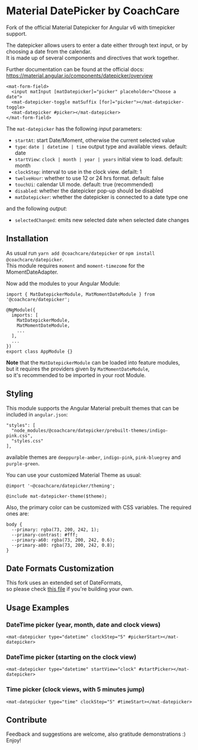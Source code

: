 # Material DatePicker by CoachCare

Fork of the official Material Datepicker for Angular v6 with timepicker support.

The datepicker allows users to enter a date either through text input, or by choosing a date from the calendar.  
It is made up of several components and directives that work together.

Further documentation can be found at the official docs:
https://material.angular.io/components/datepicker/overview

```
<mat-form-field>
  <input matInput [matDatepicker]="picker" placeholder="Choose a date">
  <mat-datepicker-toggle matSuffix [for]="picker"></mat-datepicker-toggle>
  <mat-datepicker #picker></mat-datepicker>
</mat-form-field>
```

The `mat-datepicker` has the following _input_ parameters:

- `startAt`: start Date/Moment, otherwise the current selected value
- `type`: `date | datetime | time` output type and available views. default: date
- `startView`: `clock | month | year | years` initial view to load. default: month
- `clockStep`: interval to use in the clock view. defailt: 1
- `twelveHour`: whether to use 12 or 24 hrs format. default: false
- `touchUi`: calendar UI mode. default: true (recommended)
- `disabled`: whether the datepicker pop-up should be disabled
- `matDatepicker`: whether the datepicker is connected to a date type one

and the following _output_:

- `selectedChanged`: emits new selected date when selected date changes

## Installation

As usual run `yarn add @coachcare/datepicker` or `npm install @coachcare/datepicker`.  
This module requires `moment` and `moment-timezome` for the MomentDateAdapter.

Now add the modules to your Angular Module:

```
import { MatDatepickerModule, MatMomentDateModule } from '@coachcare/datepicker';

@NgModule({
  imports: [
    MatDatepickerModule,
    MatMomentDateModule,
    ...
  ],
  ...
})
export class AppModule {}
```

**Note** that the `MatDatepickerModule` can be loaded into feature modules,  
but it requires the providers given by `MatMomentDateModule`,  
so it's recommended to be imported in your root Module.

## Styling

This module supports the Angular Material prebuilt themes that can be included in `angular.json`:

```
"styles": [
  "node_modules/@coachcare/datepicker/prebuilt-themes/indigo-pink.css",
  "styles.css"
],
```

available themes are `deeppurple-amber`, `indigo-pink`, `pink-bluegrey` and `purple-green`.

You can use your customized Material Theme as usual:

```
@import '~@coachcare/datepicker/theming';

@include mat-datepicker-theme($theme);
```

Also, the primary color can be customized with CSS variables. The required ones are:

```
body {
  --primary: rgba(73, 200, 242, 1);
  --primary-contrast: #fff;
  --primary-a60: rgba(73, 200, 242, 0.6);
  --primary-a80: rgba(73, 200, 242, 0.8);
}
```

## Date Formats Customization

This fork uses an extended set of DateFormats,  
so please check [this file](https://github.com/selvera/npm-datepicker/blob/master/datepicker/src/lib/moment-adapter/moment-date-formats.ts#L11) if you're building your own.

## Usage Examples

### DateTime picker (year, month, date and clock views)

```
<mat-datepicker type="datetime" clockStep="5" #pickerStart></mat-datepicker>
```

### DateTime picker (starting on the clock view)

```
<mat-datepicker type="datetime" startView="clock" #startPicker></mat-datepicker>
```

### Time picker (clock views, with 5 minutes jump)

```
<mat-datepicker type="time" clockStep="5" #timeStart></mat-datepicker>
```

## Contribute

Feedback and suggestions are welcome, also gratitude demonstrations :)
Enjoy!
